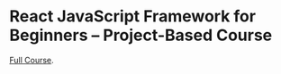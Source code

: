 # React JavaScript Framework for Beginners – Project-Based Course

[Full Course](https://m.youtube.com/watch?v=u6gSSpfsoOQ).
